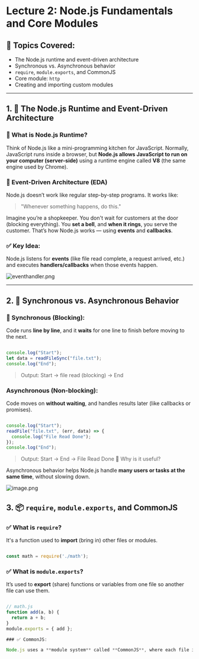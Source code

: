 # **Lecture 2: Node.js Fundamentals and Core Modules**

## 📌 Topics Covered:

- The Node.js runtime and event-driven architecture
- Synchronous vs. Asynchronous behavior
- `require`, `module.exports`, and CommonJS
- Core module: `http`
- Creating and importing custom modules

---

## 1. 🔄 **The Node.js Runtime and Event-Driven Architecture**

### 📘 What is Node.js Runtime?

Think of Node.js like a mini-programming kitchen for JavaScript. Normally, JavaScript runs inside a browser, but **Node.js allows JavaScript to run on your computer (server-side)** using a runtime engine called **V8** (the same engine used by Chrome).

### 🧠 Event-Driven Architecture (EDA)

Node.js doesn’t work like regular step-by-step programs. It works like:

> "Whenever something happens, do this."
> 

Imagine you’re a shopkeeper. You don't wait for customers at the door (blocking everything). You **set a bell**, and **when it rings**, you serve the customer. That’s how Node.js works — using **events** and **callbacks**.

### ✅ Key Idea:

Node.js listens for **events** (like file read complete, a request arrived, etc.) and executes **handlers/callbacks** when those events happen.

![eventhandler.png](attachment:a03bdfd4-0de0-4007-9a28-b9fed2820b8d:459dd770-4435-4981-a29f-b3f5c3f7518a.png)

---

## 2. 🔁 **Synchronous vs. Asynchronous Behavior**

### 🔹 Synchronous (Blocking):

Code runs **line by line**, and it **waits** for one line to finish before moving to the next.

```jsx

console.log("Start");
let data = readFileSync("file.txt");
console.log("End");

```

> Output: Start → file read (blocking) → End
>
### Asynchronous (Non-blocking):

Code moves on **without waiting**, and handles results later (like callbacks or promises).

```jsx

console.log("Start");
readFile("file.txt", (err, data) => {
  console.log("File Read Done");
});
console.log("End");

```

> Output: Start → End → File Read Done
>🧠 Why is it useful?

Asynchronous behavior helps Node.js handle **many users or tasks at the same time**, without slowing down.

![image.png](attachment:7bf1c9e2-b23b-43be-92b7-6f95e2d29a73:image.png)

## 3. 📦 **`require`, `module.exports`, and CommonJS**

### ✅ What is `require`?

It's a function used to **import** (bring in) other files or modules.

```jsx

const math = require('./math');

```

### ✅ What is `module.exports`?

It’s used to **export** (share) functions or variables from one file so another file can use them.

```jsx

// math.js
function add(a, b) {
  return a + b;
}
module.exports = { add };

### ✅ CommonJS:

Node.js uses a **module system** called **CommonJS**, where each file is its **own module**. `require()` and `module.exports` are part of this system.